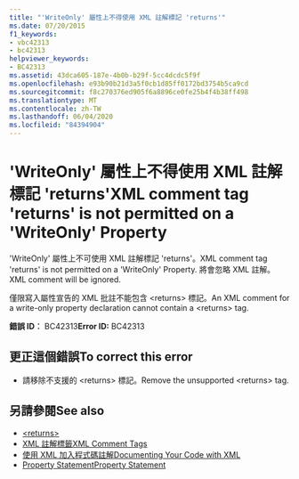 ```yaml
---
title: "'WriteOnly' 屬性上不得使用 XML 註解標記 'returns'"
ms.date: 07/20/2015
f1_keywords:
- vbc42313
- bc42313
helpviewer_keywords:
- BC42313
ms.assetid: 43dca605-187e-4b0b-b29f-5cc4dcdc5f9f
ms.openlocfilehash: e93b90b21d3a5f0cb1d85ff0172bd3754b5ca9cd
ms.sourcegitcommit: f8c270376ed905f6a8896ce0fe25b4f4b38ff498
ms.translationtype: MT
ms.contentlocale: zh-TW
ms.lasthandoff: 06/04/2020
ms.locfileid: "84394904"
---
```

# <a name="xml-comment-tag-returns-is-not-permitted-on-a-writeonly-property"></a><span data-ttu-id="eeff8-102">'WriteOnly' 屬性上不得使用 XML 註解標記 'returns'</span><span class="sxs-lookup"><span data-stu-id="eeff8-102">XML comment tag 'returns' is not permitted on a 'WriteOnly' Property</span></span>
<span data-ttu-id="eeff8-103">'WriteOnly' 屬性上不可使用 XML 註解標記 'returns'。</span><span class="sxs-lookup"><span data-stu-id="eeff8-103">XML comment tag 'returns' is not permitted on a 'WriteOnly' Property.</span></span> <span data-ttu-id="eeff8-104">將會忽略 XML 註解。</span><span class="sxs-lookup"><span data-stu-id="eeff8-104">XML comment will be ignored.</span></span>  
  
 <span data-ttu-id="eeff8-105">僅限寫入屬性宣告的 XML 批註不能包含 \<returns> 標記。</span><span class="sxs-lookup"><span data-stu-id="eeff8-105">An XML comment for a write-only property declaration cannot contain a \<returns> tag.</span></span>  
  
 <span data-ttu-id="eeff8-106">**錯誤 ID︰** BC42313</span><span class="sxs-lookup"><span data-stu-id="eeff8-106">**Error ID:** BC42313</span></span>  
  
## <a name="to-correct-this-error"></a><span data-ttu-id="eeff8-107">更正這個錯誤</span><span class="sxs-lookup"><span data-stu-id="eeff8-107">To correct this error</span></span>  
  
- <span data-ttu-id="eeff8-108">請移除不支援的 \<returns> 標記。</span><span class="sxs-lookup"><span data-stu-id="eeff8-108">Remove the unsupported \<returns> tag.</span></span>  
  
## <a name="see-also"></a><span data-ttu-id="eeff8-109">另請參閱</span><span class="sxs-lookup"><span data-stu-id="eeff8-109">See also</span></span>

- [\<returns>](../language-reference/xmldoc/returns.md)
- [<span data-ttu-id="eeff8-110">XML 註解標籤</span><span class="sxs-lookup"><span data-stu-id="eeff8-110">XML Comment Tags</span></span>](../language-reference/xmldoc/index.md)
- [<span data-ttu-id="eeff8-111">使用 XML 加入程式碼註解</span><span class="sxs-lookup"><span data-stu-id="eeff8-111">Documenting Your Code with XML</span></span>](../programming-guide/program-structure/documenting-your-code-with-xml.md)
- [<span data-ttu-id="eeff8-112">Property Statement</span><span class="sxs-lookup"><span data-stu-id="eeff8-112">Property Statement</span></span>](../language-reference/statements/property-statement.md)
